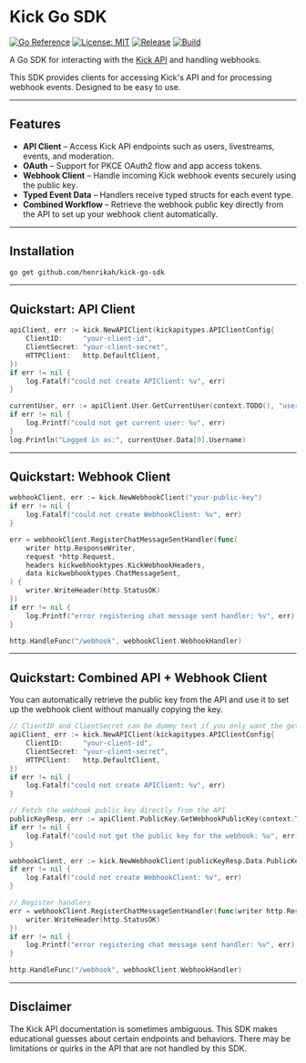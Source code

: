 # Kick Go SDK

[![Go Reference](https://pkg.go.dev/badge/github.com/henrikah/kick-go-sdk.svg)](https://pkg.go.dev/github.com/henrikah/kick-go-sdk)
[![License: MIT](https://img.shields.io/badge/License-MIT-yellow.svg)](LICENSE)
[![Release](https://img.shields.io/github/v/release/henrikah/kick-go-sdk)](https://github.com/henrikah/kick-go-sdk/releases)
[![Build](https://github.com/henrikah/kick-go-sdk/actions/workflows/main.yaml/badge.svg)](https://github.com/henrikah/kick-go-sdk/actions/workflows/main.yaml)

A Go SDK for interacting with the [Kick API](https://docs.kick.com/) and handling webhooks.

This SDK provides clients for accessing Kick's API and for processing webhook events. Designed to be easy to use.

---

## Features

- **API Client** – Access Kick API endpoints such as users, livestreams, events, and moderation.
- **OAuth** – Support for PKCE OAuth2 flow and app access tokens.
- **Webhook Client** – Handle incoming Kick webhook events securely using the public key.
- **Typed Event Data** – Handlers receive typed structs for each event type.
- **Combined Workflow** – Retrieve the webhook public key directly from the API to set up your webhook client automatically.

---

## Installation

```bash
go get github.com/henrikah/kick-go-sdk
```

---

## Quickstart: API Client

```go
apiClient, err := kick.NewAPIClient(kickapitypes.APIClientConfig{
    ClientID:     "your-client-id",
    ClientSecret: "your-client-secret",
    HTTPClient:   http.DefaultClient,
})
if err != nil {
    log.Fatalf("could not create APIClient: %v", err)
}

currentUser, err := apiClient.User.GetCurrentUser(context.TODO(), "user-access-token")
if err != nil {
    log.Printf("could not get current user: %v", err)
}
log.Println("Logged in as:", currentUser.Data[0].Username)
```

---

## Quickstart: Webhook Client

```go
webhookClient, err := kick.NewWebhookClient("your-public-key")
if err != nil {
    log.Fatalf("could not create WebhookClient: %v", err)
}

err = webhookClient.RegisterChatMessageSentHandler(func(
    writer http.ResponseWriter,
    request *http.Request,
    headers kickwebhooktypes.KickWebhookHeaders,
    data kickwebhooktypes.ChatMessageSent,
) {
    writer.WriteHeader(http.StatusOK)
})
if err != nil {
    log.Printf("error registering chat message sent handler: %v", err)
}

http.HandleFunc("/webhook", webhookClient.WebhookHandler)
```

---

## Quickstart: Combined API + Webhook Client

You can automatically retrieve the public key from the API and use it to set up the webhook client without manually copying the key.

```go
// ClientID and ClientSecret can be dummy text if you only want the get the Public Key
apiClient, err := kick.NewAPIClient(kickapitypes.APIClientConfig{
    ClientID:     "your-client-id",
    ClientSecret: "your-client-secret",
    HTTPClient:   http.DefaultClient,
})
if err != nil {
    log.Fatalf("could not create APIClient: %v", err)
}

// Fetch the webhook public key directly from the API
publicKeyResp, err := apiClient.PublicKey.GetWebhookPublicKey(context.TODO())
if err != nil {
    log.Fatalf("could not get the public key for the webhook: %v", err)
}

webhookClient, err := kick.NewWebhookClient(publicKeyResp.Data.PublicKey)
if err != nil {
    log.Fatalf("could not create WebhookClient: %v", err)
}

// Register handlers
err = webhookClient.RegisterChatMessageSentHandler(func(writer http.ResponseWriter, request *http.Request, headers kickwebhooktypes.KickWebhookHeaders, data kickwebhooktypes.ChatMessageSent) {
    writer.WriteHeader(http.StatusOK)
})
if err != nil {
    log.Printf("error registering chat message sent handler: %v", err)
}

http.HandleFunc("/webhook", webhookClient.WebhookHandler)
```

---

## Disclaimer

The Kick API documentation is sometimes ambiguous. This SDK makes educational guesses about certain endpoints and behaviors. There may be limitations or quirks in the API that are not handled by this SDK.
